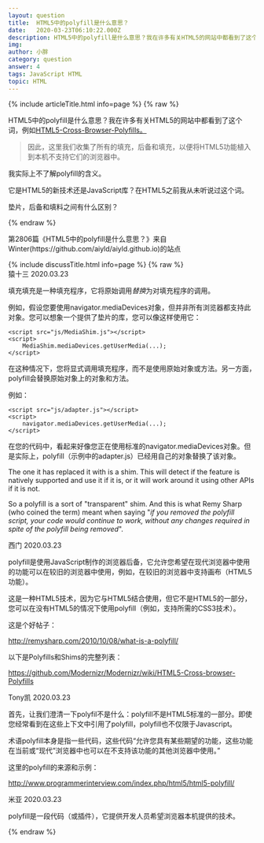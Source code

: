 ```yaml
---
layout: question
title:  HTML5中的polyfill是什么意思？
date:   2020-03-23T06:10:22.000Z
description: HTML5中的polyfill是什么意思？我在许多有关HTML5的网站中都看到了这个词，例如HTML5-Cross-Browser-Polyfills。...
img: 
author: 小胖
category: question
answer: 4
tags: JavaScript HTML
topic: HTML
---
```

<div class="article-root">
  <div class="article">
    {% include articleTitle.html info=page %}
    {% raw %}
    <div class="article-content"><p><font style="vertical-align: inherit;"><font style="vertical-align: inherit;">HTML5中的polyfill是什么意思？</font><font style="vertical-align: inherit;">我在许多有关HTML5的网站中都看到了这个词，例如</font></font><a href="https://github.com/Modernizr/Modernizr/wiki/HTML5-Cross-Browser-Polyfills" rel="noreferrer"><font style="vertical-align: inherit;"><font style="vertical-align: inherit;">HTML5-Cross-Browser-Polyfills。</font></font></a></p>

<blockquote>
  <p><font style="vertical-align: inherit;"><font style="vertical-align: inherit;">因此，这里我们收集了所有的填充，后备和填充，以便将HTML5功能植入到本机不支持它们的浏览器中。</font></font></p>
</blockquote>

<p><font style="vertical-align: inherit;"><font style="vertical-align: inherit;">我实际上不了解polyfill的含义。</font></font></p>

<p><font style="vertical-align: inherit;"><font style="vertical-align: inherit;">它是HTML5的新技术还是JavaScript库？</font><font style="vertical-align: inherit;">在HTML5之前我从未听说过这个词。</font></font></p>

<p><font style="vertical-align: inherit;"><font style="vertical-align: inherit;">垫片，后备和填料之间有什么区别？</font></font></p></div>
    {% endraw %}
  </div>
  <p class="winter_mark">第2806篇《HTML5中的polyfill是什么意思？》来自Winter(https://github.com/aiyld/aiyld.github.io)的站点</p>
  <div class="discuss-wrapper">
    {% include discussTitle.html info=page %}
    {% raw %}
    <div class="discuss-list">
    <div class="discuss-item">
        <div class="discuss-parent">
          <div class="discuss-meta">
            <span class="discuss-user">猿十三</span>
            <span class="discuss-time">2020.03.23</span>
          </div>
          <div class="discuss-comment"><p><font style="vertical-align: inherit;"><font style="vertical-align: inherit;">填充填充是一种填充程序，它将</font><font style="vertical-align: inherit;">原始调用</font></font><em><font style="vertical-align: inherit;"><font style="vertical-align: inherit;">替换</font></font></em><font style="vertical-align: inherit;"><font style="vertical-align: inherit;">为对填充程序</font><font style="vertical-align: inherit;">的调用。</font></font></p>

<p><font style="vertical-align: inherit;"><font style="vertical-align: inherit;">例如，假设您要使用navigator.mediaDevices对象，但并非所有浏览器都支持此对象。</font><font style="vertical-align: inherit;">您可以想象一个提供了垫片的库，您可以像这样使用它：</font></font></p>

<pre><code>&lt;script src="js/MediaShim.js"&gt;&lt;/script&gt;<font></font>
&lt;script&gt;<font></font>
    MediaShim.mediaDevices.getUserMedia(...);<font></font>
&lt;/script&gt;<font></font>
</code></pre>

<p><font style="vertical-align: inherit;"><font style="vertical-align: inherit;">在这种情况下，您将显式调用填充程序，而不是使用原始对象或方法。</font><font style="vertical-align: inherit;">另一方面，polyfill会替换原始对象上的对象和方法。</font></font></p>

<p><font style="vertical-align: inherit;"><font style="vertical-align: inherit;">例如：</font></font></p>

<pre><code>&lt;script src="js/adapter.js"&gt;&lt;/script&gt;<font></font>
&lt;script&gt;<font></font>
    navigator.mediaDevices.getUserMedia(...);<font></font>
&lt;/script&gt;<font></font>
</code></pre>

<p><font style="vertical-align: inherit;"><font style="vertical-align: inherit;">在您的代码中，看起来好像您正在使用标准的navigator.mediaDevices对象。</font><font style="vertical-align: inherit;">但是实际上，polyfill（示例中的adapter.js）已经用自己的对象替换了该对象。</font></font></p>

<p>The one it has replaced it with is a shim. This will detect if the feature is natively supported and use it if it is, or it will work around it using other APIs if it is not.</p>

<p>So a polyfill is a sort of "transparent" shim. And this is what Remy Sharp (who coined the term) meant when saying "<em>if you removed the polyfill script, your code would continue to work, without any changes required in spite of the polyfill being removed</em>".</p></div>
        </div></div><div class="discuss-item">
        <div class="discuss-parent">
          <div class="discuss-meta">
            <span class="discuss-user">西门</span>
            <span class="discuss-time">2020.03.23</span>
          </div>
          <div class="discuss-comment"><p><font style="vertical-align: inherit;"><font style="vertical-align: inherit;">polyfill是使用JavaScript制作的浏览器后备，它允许您希望在现代浏览器中使用的功能可以在较旧的浏览器中使用，例如，在较旧的浏览器中支持画布（HTML5功能）。</font></font></p>

<p><font style="vertical-align: inherit;"><font style="vertical-align: inherit;">这是一种HTML5技术，因为它与HTML5结合使用，但它不是HTML5的一部分，您可以在没有HTML5的情况下使用polyfill（例如，支持所需的CSS3技术）。</font></font></p>

<p><font style="vertical-align: inherit;"><font style="vertical-align: inherit;">这是个好帖子：</font></font></p>

<p><a href="http://remysharp.com/2010/10/08/what-is-a-polyfill/"><font style="vertical-align: inherit;"><font style="vertical-align: inherit;">http://remysharp.com/2010/10/08/what-is-a-polyfill/</font></font></a></p>

<p><font style="vertical-align: inherit;"><font style="vertical-align: inherit;">以下是Polyfills和Shims的完整列表：</font></font></p>

<p><a href="https://github.com/Modernizr/Modernizr/wiki/HTML5-Cross-browser-Polyfills"><font style="vertical-align: inherit;"><font style="vertical-align: inherit;">https://github.com/Modernizr/Modernizr/wiki/HTML5-Cross-browser-Polyfills</font></font></a></p></div>
        </div></div><div class="discuss-item">
        <div class="discuss-parent">
          <div class="discuss-meta">
            <span class="discuss-user">Tony凯</span>
            <span class="discuss-time">2020.03.23</span>
          </div>
          <div class="discuss-comment"><p><font style="vertical-align: inherit;"><font style="vertical-align: inherit;">首先，让我们澄清一下polyfil不是什么：polyfill不是HTML5标准的一部分。</font><font style="vertical-align: inherit;">即使您经常看到在这些上下文中引用了polyfill，polyfill也不仅限于Javascript。  </font></font></p>

<p><font style="vertical-align: inherit;"><font style="vertical-align: inherit;">术语polyfill本身是指一些代码，这些代码“允许您具有某些期望的功能，这些功能在当前或“现代”浏览器中也可以在不支持该功能的其他浏览器中使用。”</font></font></p>

<p><font style="vertical-align: inherit;"><font style="vertical-align: inherit;">这里的polyfill的来源和示例：</font></font></p>

<p><a href="http://www.programmerinterview.com/index.php/html5/html5-polyfill/"><font style="vertical-align: inherit;"><font style="vertical-align: inherit;">http://www.programmerinterview.com/index.php/html5/html5-polyfill/</font></font></a></p></div>
        </div></div><div class="discuss-item">
        <div class="discuss-parent">
          <div class="discuss-meta">
            <span class="discuss-user">米亚</span>
            <span class="discuss-time">2020.03.23</span>
          </div>
          <div class="discuss-comment"><p><font style="vertical-align: inherit;"><font style="vertical-align: inherit;">polyfill是一段代码（或插件），它提供开发人员希望浏览器本机提供的技术。</font></font></p></div>
        </div></div>
    </div>
    {% endraw %}
  </div>
<div>
